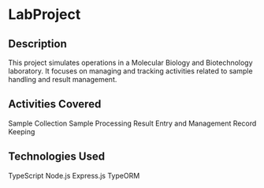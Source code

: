 

# LabProject

## Description
This project simulates operations in a Molecular Biology and Biotechnology laboratory. It focuses on managing and tracking activities related to sample handling and result management.

## Activities Covered
Sample Collection
Sample Processing
Result Entry and Management
Record Keeping

## Technologies Used
TypeScript
Node.js
Express.js
TypeORM

